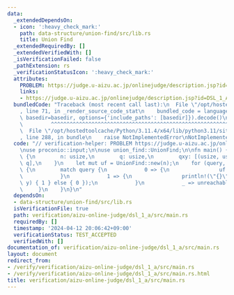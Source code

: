 ```yaml
---
data:
  _extendedDependsOn:
  - icon: ':heavy_check_mark:'
    path: data-structure/union-find/src/lib.rs
    title: Union Find
  _extendedRequiredBy: []
  _extendedVerifiedWith: []
  _isVerificationFailed: false
  _pathExtension: rs
  _verificationStatusIcon: ':heavy_check_mark:'
  attributes:
    PROBLEM: https://judge.u-aizu.ac.jp/onlinejudge/description.jsp?id=DSL_1_A
    links:
    - https://judge.u-aizu.ac.jp/onlinejudge/description.jsp?id=DSL_1_A
  bundledCode: "Traceback (most recent call last):\n  File \"/opt/hostedtoolcache/Python/3.11.4/x64/lib/python3.11/site-packages/onlinejudge_verify/documentation/build.py\"\
    , line 71, in _render_source_code_stat\n    bundled_code = language.bundle(stat.path,\
    \ basedir=basedir, options={'include_paths': [basedir]}).decode()\n          \
    \         ^^^^^^^^^^^^^^^^^^^^^^^^^^^^^^^^^^^^^^^^^^^^^^^^^^^^^^^^^^^^^^^^^^^^^^^^^^^^^^^^^\n\
    \  File \"/opt/hostedtoolcache/Python/3.11.4/x64/lib/python3.11/site-packages/onlinejudge_verify/languages/rust.py\"\
    , line 288, in bundle\n    raise NotImplementedError\nNotImplementedError\n"
  code: "// verification-helper: PROBLEM https://judge.u-aizu.ac.jp/onlinejudge/description.jsp?id=DSL_1_A\n\
    \nuse proconio::input;\n\nuse union_find::UnionFind;\n\nfn main() {\n    input!\
    \ {\n        n: usize,\n        q: usize,\n        qxy: [(usize, usize, usize);\
    \ q],\n    }\n    let mut uf = UnionFind::new(n);\n    for (query, x, y) in qxy\
    \ {\n        match query {\n            0 => {\n                uf.merge(x, y);\n\
    \            }\n            1 => {\n                println!(\"{}\", if uf.same(x,\
    \ y) { 1 } else { 0 });\n            }\n            _ => unreachable!(),\n   \
    \     }\n    }\n}\n"
  dependsOn:
  - data-structure/union-find/src/lib.rs
  isVerificationFile: true
  path: verification/aizu-online-judge/dsl_1_a/src/main.rs
  requiredBy: []
  timestamp: '2024-04-12 20:06:42+09:00'
  verificationStatus: TEST_ACCEPTED
  verifiedWith: []
documentation_of: verification/aizu-online-judge/dsl_1_a/src/main.rs
layout: document
redirect_from:
- /verify/verification/aizu-online-judge/dsl_1_a/src/main.rs
- /verify/verification/aizu-online-judge/dsl_1_a/src/main.rs.html
title: verification/aizu-online-judge/dsl_1_a/src/main.rs
---
```


